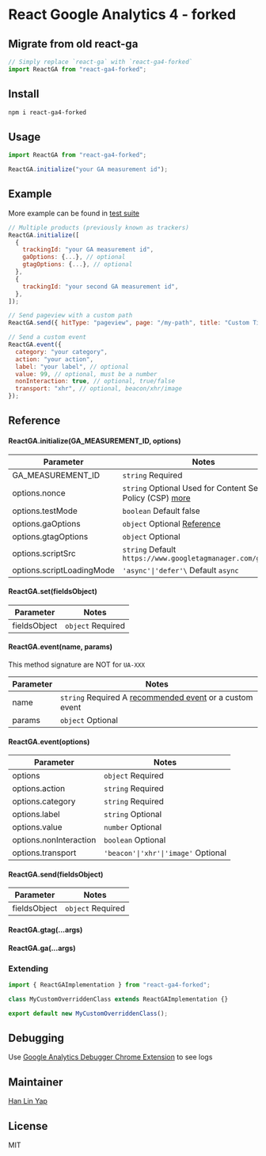 # React Google Analytics 4 - forked

## Migrate from old react-ga

```js
// Simply replace `react-ga` with `react-ga4-forked`
import ReactGA from "react-ga4-forked";
```

## Install

```bash
npm i react-ga4-forked
```

## Usage

```js
import ReactGA from "react-ga4-forked";

ReactGA.initialize("your GA measurement id");
```

## Example

More example can be found in [test suite](src/ga4.test.js)

```js
// Multiple products (previously known as trackers)
ReactGA.initialize([
  {
    trackingId: "your GA measurement id",
    gaOptions: {...}, // optional
    gtagOptions: {...}, // optional
  },
  {
    trackingId: "your second GA measurement id",
  },
]);

// Send pageview with a custom path
ReactGA.send({ hitType: "pageview", page: "/my-path", title: "Custom Title" });

// Send a custom event
ReactGA.event({
  category: "your category",
  action: "your action",
  label: "your label", // optional
  value: 99, // optional, must be a number
  nonInteraction: true, // optional, true/false
  transport: "xhr", // optional, beacon/xhr/image
});
```

## Reference

#### ReactGA.initialize(GA_MEASUREMENT_ID, options)

| Parameter                     | Notes                                                                                                                   |
| ----------------------------- | ----------------------------------------------------------------------------------------------------------------------- |
| GA_MEASUREMENT_ID             | `string` Required                                                                                                       |
| options.nonce                 | `string` Optional Used for Content Security Policy (CSP) [more](https://developers.google.com/tag-manager/web/csp)      |
| options.testMode              | `boolean` Default false                                                                                                 |
| options.gaOptions             | `object` Optional [Reference](https://developers.google.com/analytics/devguides/collection/analyticsjs/field-reference) |
| options.gtagOptions           | `object` Optional                                                                                                       |
| options.scriptSrc             | `string` Default `https://www.googletagmanager.com/gtag/js`                                                             |
| options.scriptLoadingMode     | `'async'\|'defer'\` Default `async`                                                                                     |

#### ReactGA.set(fieldsObject)

| Parameter    | Notes             |
| ------------ | ----------------- |
| fieldsObject | `object` Required |

#### ReactGA.event(name, params)

This method signature are NOT for `UA-XXX`

| Parameter | Notes                                                                                                                         |
| --------- | ----------------------------------------------------------------------------------------------------------------------------- |
| name      | `string` Required A [recommended event](https://developers.google.com/tag-platform/gtagjs/reference/events) or a custom event |
| params    | `object` Optional                                                                                                             |

#### ReactGA.event(options)

| Parameter              | Notes                               |
| ---------------------- | ----------------------------------- |
| options                | `object` Required                   |
| options.action         | `string` Required                   |
| options.category       | `string` Required                   |
| options.label          | `string` Optional                   |
| options.value          | `number` Optional                   |
| options.nonInteraction | `boolean` Optional                  |
| options.transport      | `'beacon'\|'xhr'\|'image'` Optional |

#### ReactGA.send(fieldsObject)

| Parameter    | Notes             |
| ------------ | ----------------- |
| fieldsObject | `object` Required |

#### ReactGA&#46;gtag(...args)

#### ReactGA&#46;ga(...args)

### Extending

```js
import { ReactGAImplementation } from "react-ga4-forked";

class MyCustomOverriddenClass extends ReactGAImplementation {}

export default new MyCustomOverriddenClass();
```

## Debugging

Use [Google Analytics Debugger Chrome Extension](https://chrome.google.com/webstore/detail/google-analytics-debugger/jnkmfdileelhofjcijamephohjechhna?hl=en) to see logs

## Maintainer

[Han Lin Yap](https://github.com/codler)

## License

MIT
